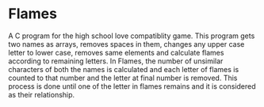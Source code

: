 # Flames
A C program for the high school love compatiblity game.
This program gets two names as arrays, removes spaces in them, 
changes any upper case letter to lower case, removes same elements and calculate flames according to remaining letters.
In Flames, the number of unsimilar characters of both the names is calculated and each letter of flames is counted to that number and the letter
at final number is removed. This process is done until one of the letter in flames remains and it is considered as their relationship.
